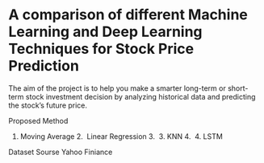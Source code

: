 # A comparison of different Machine Learning and Deep Learning Techniques for Stock Price Prediction
The aim of the project is to help you make a smarter long-term or short-term stock
investment decision by analyzing historical data and predicting the stock’s future price.

Proposed Method 
1. Moving Average 
2.  Linear Regression 
3.  3. KNN 
4.  4. LSTM


Dataset Sourse
Yahoo Finiance 
